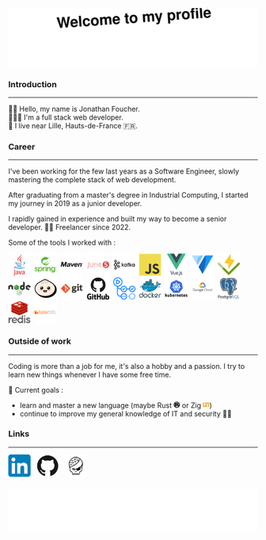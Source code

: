 <img src="/assets/images/header.svg" alt="Welcome to my profile" />

###  Introduction

---
👋🏻 Hello, my name is Jonathan Foucher.<br>
🧑🏻‍💻 I'm a full stack web developer.<br>
📌 I live near Lille, Hauts-de-France 🇫🇷.

###
### Career

---
I've been working for the few last years as a Software Engineer, slowly mastering the complete stack of web development.

After graduating from a master's degree in Industrial Computing, I started my journey in 2019 as a junior developer.

I rapidly gained in experience and built my way to become a senior developer. ⛓️‍💥 Freelancer since 2022.

Some of the tools I worked with :

<img src="/assets/dev-icons/java.svg" alt="java" height="45" />&nbsp;
<img src="/assets/dev-icons/spring.svg" alt="spring" height="45" />&nbsp;
<img src="/assets/dev-icons/maven.svg" alt="maven" height="45" />&nbsp;
<img src="/assets/dev-icons/junit.svg" alt="junit" height="45" />&nbsp;
<img src="/assets/dev-icons/kafka.svg" alt="kafka" height="45" />&nbsp;
<img src="/assets/dev-icons/javascript.svg" alt="javascript" height="45" />&nbsp;
<img src="/assets/dev-icons/vuejs.svg" alt="vuejs" height="45" />&nbsp;
<img src="/assets/dev-icons/vuetify.svg" alt="vuetify" height="45" />&nbsp;
<img src="/assets/dev-icons/vitest.svg" alt="vitest" height="45" />&nbsp;
<img src="/assets/dev-icons/nodejs.svg" alt="nodejs" height="45" />&nbsp;
<img src="/assets/dev-icons/bun.svg" alt="bun" height="45" />&nbsp;
<img src="/assets/dev-icons/git.svg" alt="git" height="45" />&nbsp;
<img src="/assets/dev-icons/github.svg" alt="github" height="45" />&nbsp;
<img src="/assets/dev-icons/github-actions.svg" alt="github-actions" height="45" />&nbsp;
<img src="/assets/dev-icons/docker.svg" alt="docker" height="45" />&nbsp;
<img src="/assets/dev-icons/kubernetes.svg" alt="kubernetes" height="45" />&nbsp;
<img src="/assets/dev-icons/gcp.svg" alt="gcp" height="45" />&nbsp;
<img src="/assets/dev-icons/postgresql.svg" alt="postgresql" height="45" />&nbsp;
<img src="/assets/dev-icons/redis.svg" alt="redis" height="45" />&nbsp;
<img src="/assets/dev-icons/rabbitmq.svg" alt="rabbitmq" height="45" />&nbsp;

###
### Outside of work

---
Coding is more than a job for me, it's also a hobby and a passion. I try to learn new things whenever I have some free time.

🎯 Current goals :
- learn and master a new language (maybe Rust <img src="/assets/dev-icons/rust.svg" alt="" height="13" /> or Zig <img src="/assets/dev-icons/zig.svg" alt="" height="13" />)
- continue to improve my general knowledge of IT and security 🏴‍☠️

###
### Links

---
<a href="https://www.linkedin.com/in/jonathanfoucher" target="_blank" style="text-decoration:none">
    <img src="/assets/icons/linkedin.png" alt="linkedin" height="45" />
</a>&nbsp;
<a href="https://jonathan-foucher.github.io" target="_blank" style="text-decoration:none">
    <img src="/assets/icons/github.svg" alt="github" height="45" />
</a>&nbsp;
<a href="https://www.root-me.org/Jonathan-608847" target="_blank" style="text-decoration:none">
    <img src="/assets/icons/rootme.svg" alt="rootme" height="45" />
</a>

###
<img src="/assets/images/footer.svg" alt="" />
